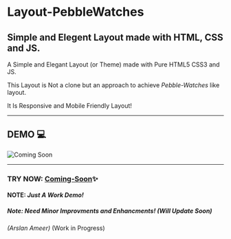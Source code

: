 # Layout-PebbleWatches

## Simple and Elegent Layout made with HTML, CSS and JS.

A Simple and Elegant Layout (or Theme) made with Pure HTML5 CSS3 and JS.

This Layout is Not a clone but an approach to achieve *Pebble-Watches* like layout.

It Is Responsive and Mobile Friendly Layout!

---
## DEMO  💻
![Coming Soon]()

---
### TRY NOW: [Coming-Soon]()✨

#### NOTE: **_Just A Work Demo!_**
##### Note: Need Minor Improvments and Enhancments! (Will Update Soon)

_(Arslan Ameer)_
(Work in Progress)   
    
    
    
    
    
    
    
    
 
